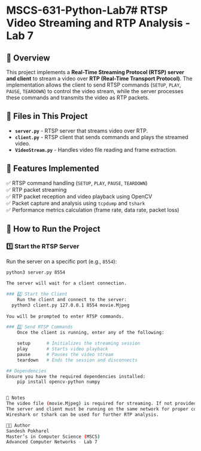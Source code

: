 # MSCS-631-Python-Lab7# RTSP Video Streaming and RTP Analysis - Lab 7

## 📌 Overview  
This project implements a **Real-Time Streaming Protocol (RTSP) server and client** to stream a video over **RTP (Real-Time Transport Protocol)**. The implementation allows the client to send RTSP commands (`SETUP`, `PLAY`, `PAUSE`, `TEARDOWN`) to control the video stream, while the server processes these commands and transmits the video as RTP packets.

## 📂 Files in This Project  
- **`server.py`** - RTSP server that streams video over RTP.  
- **`client.py`** - RTSP client that sends commands and plays the streamed video.  
- **`VideoStream.py`** - Handles video file reading and frame extraction.  

## 🚀 Features Implemented  
✅ RTSP command handling (`SETUP`, `PLAY`, `PAUSE`, `TEARDOWN`)  
✅ RTP packet streaming  
✅ RTP packet reception and video playback using OpenCV  
✅ Packet capture and analysis using `tcpdump` and `tshark`  
✅ Performance metrics calculation (frame rate, data rate, packet loss)  

## 🎥 How to Run the Project  

### 1️⃣ **Start the RTSP Server**  
Run the server on a specific port (e.g., `8554`):  
```bash
python3 server.py 8554

The server will wait for a client connection.

### 2️⃣ Start the Client
	Run the client and connect to the server:
  python3 client.py 127.0.0.1 8554 movie.Mjpeg
  
You will be prompted to enter RTSP commands.

### 3️⃣ Send RTSP Commands
	Once the client is running, enter any of the following:

	setup      # Initializes the streaming session  
	play       # Starts video playback  
	pause      # Pauses the video stream  
	teardown   # Ends the session and disconnects  

## Dependencies
Ensure you have the required dependencies installed:
	pip install opencv-python numpy


📌 Notes
The video file (movie.Mjpeg) is required for streaming. If not provided, download and convert a video to MJPEG format.
The server and client must be running on the same network for proper communication.
Wireshark or tshark can be used for further RTP analysis.

👨‍💻 Author
Sandesh Pokharel
Master’s in Computer Science (MSCS)
Advanced Computer Networks - Lab 7
